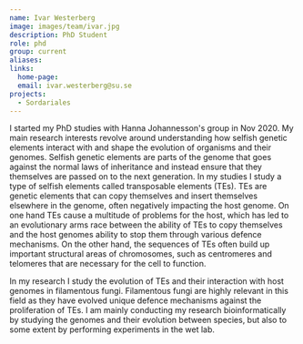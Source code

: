 ```yaml
---
name: Ivar Westerberg
image: images/team/ivar.jpg
description: PhD Student
role: phd
group: current
aliases:
links:
  home-page:
  email: ivar.westerberg@su.se
projects:
  - Sordariales
---
```


I started my PhD studies with Hanna Johannesson's group in Nov 2020. My main research interests revolve around understanding how selfish genetic elements interact with and shape the evolution of organisms and their genomes. Selfish genetic elements are parts of the genome that goes against the normal laws of inheritance and instead ensure that they themselves are passed on to the next generation. In my studies I study a type of selfish elements called transposable elements (TEs). TEs are genetic elements that can copy themselves and insert themselves elsewhere in the genome, often negatively impacting the host genome. On one hand TEs cause a multitude of problems for the host, which has led to an evolutionary arms race between the ability of TEs to copy themselves and the host genomes ability to stop them through various defence mechanisms. On the other hand, the sequences of TEs often build up important structural areas of chromosomes, such as centromeres and telomeres that are necessary for the cell to function. 

In my research I study the evolution of TEs and their interaction with host genomes in filamentous fungi. Filamentous fungi are highly relevant in this field as they have evolved unique defence mechanisms against the proliferation of TEs. I am mainly conducting my research bioinformatically by studying the genomes and their evolution between species, but also to some extent by performing experiments in the wet lab.  